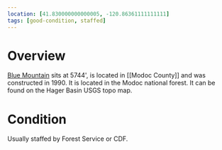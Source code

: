 ```yaml
---
location: [41.830000000000005, -120.86361111111111]
tags: [good-condition, staffed]
---
```


# Overview

[Blue Mountain](http://www.peakbagging.com/CALookoutPhotos/BlueMtn.html) sits at 5744', is located in [[Modoc County]] and was constructed in 1990. It is located in the Modoc national forest. It can be found on the Hager Basin USGS topo map.

# Condition

Usually staffed by Forest Service or CDF.